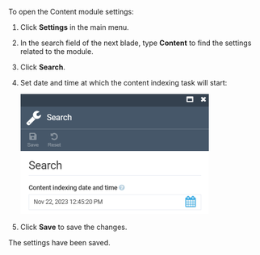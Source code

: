 To open the Content module settings:

1. Click **Settings** in the main menu.
1. In the search field of the next blade, type **Content** to find the settings related to the module.
1. Click **Search**.
1. Set date and time at which the content indexing task will start:

    ![Settings](media/settings.png)

1. Click **Save** to save the changes.

The settings have been saved.